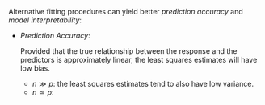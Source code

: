 Alternative fitting procedures can yield better *prediction accuracy* and *model interpretability*:

* *Prediction Accuracy*: 

  Provided that the true relationship between the response and the predictors is approximately linear, the least squares estimates will have low bias.

  * $n \gg p$:  the least squares estimates tend to also have low variance.
  * $n \simeq p$: 